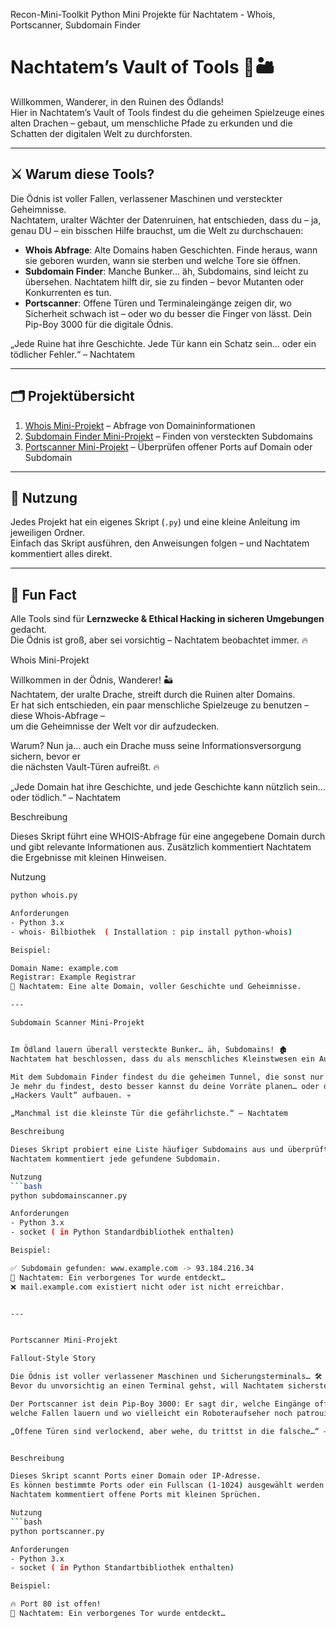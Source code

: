 Recon-Mini-Toolkit
Python Mini Projekte für Nachtatem - Whois, Portscanner, Subdomain Finder


# Nachtatem’s Vault of Tools 🐉🏜️

Willkommen, Wanderer, in den Ruinen des Ödlands!  
Hier in Nachtatem’s Vault of Tools findest du die geheimen Spielzeuge eines alten Drachen – gebaut, um menschliche Pfade zu erkunden und die Schatten der digitalen Welt zu durchforsten.  

---

## ⚔️ Warum diese Tools?

Die Ödnis ist voller Fallen, verlassener Maschinen und versteckter Geheimnisse.  
Nachtatem, uralter Wächter der Datenruinen, hat entschieden, dass du – ja, genau DU – ein bisschen Hilfe brauchst, um die Welt zu durchschauen:

- **Whois Abfrage**: Alte Domains haben Geschichten. Finde heraus, wann sie geboren wurden, wann sie sterben und welche Tore sie öffnen.  
- **Subdomain Finder**: Manche Bunker… äh, Subdomains, sind leicht zu übersehen. Nachtatem hilft dir, sie zu finden – bevor Mutanten oder Konkurrenten es tun.  
- **Portscanner**: Offene Türen und Terminaleingänge zeigen dir, wo Sicherheit schwach ist – oder wo du besser die Finger von lässt. Dein Pip-Boy 3000 für die digitale Ödnis.

„Jede Ruine hat ihre Geschichte. Jede Tür kann ein Schatz sein… oder ein tödlicher Fehler.“ – Nachtatem

---

## 🗂️ Projektübersicht

1. [Whois Mini-Projekt](whois/README.md) – Abfrage von Domaininformationen  
2. [Subdomain Finder Mini-Projekt](subdomain-finder/README.md) – Finden von versteckten Subdomains  
3. [Portscanner Mini-Projekt](port-scanner/README.md) – Überprüfen offener Ports auf Domain oder Subdomain  

---

## 🚀 Nutzung

Jedes Projekt hat ein eigenes Skript (`.py`) und eine kleine Anleitung im jeweiligen Ordner.  
Einfach das Skript ausführen, den Anweisungen folgen – und Nachtatem kommentiert alles direkt.  

---

## 🐉 Fun Fact

Alle Tools sind für **Lernzwecke & Ethical Hacking in sicheren Umgebungen** gedacht.  
Die Ödnis ist groß, aber sei vorsichtig – Nachtatem beobachtet immer. 🔥





Whois Mini-Projekt


Willkommen in der Ödnis, Wanderer! 🏜️  
Nachtatem, der uralte Drache, streift durch die Ruinen alter Domains.  
Er hat sich entschieden, ein paar menschliche Spielzeuge zu benutzen – diese Whois-Abfrage –  
um die Geheimnisse der Welt vor dir aufzudecken.  

Warum? Nun ja… auch ein Drache muss seine Informationsversorgung sichern, bevor er  
die nächsten Vault-Türen aufreißt. 🔥

„Jede Domain hat ihre Geschichte, und jede Geschichte kann nützlich sein… oder tödlich.“ – Nachtatem


Beschreibung

Dieses Skript führt eine WHOIS-Abfrage für eine angegebene Domain durch und gibt relevante Informationen aus.
Zusätzlich kommentiert Nachtatem die Ergebnisse mit kleinen Hinweisen.

Nutzung
```bash
python whois.py

Anforderungen
- Python 3.x
- whois- Bilbiothek  ( Installation : pip install python-whois)

Beispiel:

Domain Name: example.com
Registrar: Example Registrar
🐉 Nachtatem: Eine alte Domain, voller Geschichte und Geheimnisse.

---

Subdomain Scanner Mini-Projekt


Im Ödland lauern überall versteckte Bunker… äh, Subdomains! 🏚️  
Nachtatem hat beschlossen, dass du als menschliches Kleinstwesen ein Auge auf diese Schatten werfen sollst.  

Mit dem Subdomain Finder findest du die geheimen Tunnel, die sonst nur Mutanten kennen.  
Je mehr du findest, desto besser kannst du deine Vorräte planen… oder dir vielleicht ein kleines  
„Hackers Vault“ aufbauen. 💀

„Manchmal ist die kleinste Tür die gefährlichste.“ – Nachtatem

Beschreibung

Dieses Skript probiert eine Liste häufiger Subdomains aus und überprüft, welche existieren.
Nachtatem kommentiert jede gefundene Subdomain.

Nutzung
```bash
python subdomainscanner.py

Anforderungen
- Python 3.x
- socket ( in Python Standardbibliothek enthalten)

Beispiel:

✅ Subdomain gefunden: www.example.com -> 93.184.216.34
🐉 Nachtatem: Ein verborgenes Tor wurde entdeckt…
❌ mail.example.com existiert nicht oder ist nicht erreichbar.


---


Portscanner Mini-Projekt

Fallout-Style Story

Die Ödnis ist voller verlassener Maschinen und Sicherungsterminals… 🛠️  
Bevor du unvorsichtig an einen Terminal gehst, will Nachtatem sicherstellen, dass du die richtigen Ports kennst.  

Der Portscanner ist dein Pip-Boy 3000: Er sagt dir, welche Eingänge offen sind,  
welche Fallen lauern und wo vielleicht ein Roboteraufseher noch patrouilliert.  

„Offene Türen sind verlockend, aber wehe, du trittst in die falsche…“ – Nachtatem


Beschreibung

Dieses Skript scannt Ports einer Domain oder IP-Adresse.
Es können bestimmte Ports oder ein Fullscan (1-1024) ausgewählt werden.
Nachtatem kommentiert offene Ports mit kleinen Sprüchen.

Nutzung
```bash
python portscanner.py

Anforderungen
- Python 3.x
- socket ( in Python Standartbibliothek enthalten)

Beispiel:

🔥 Port 80 ist offen!
🐉 Nachtatem: Ein verborgenes Tor wurde entdeckt…


